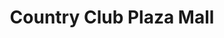---
title: "Country Club Plaza Mall"
url: /sacramento/country-club-plaza-mall/
shop: Einkaufszentrum
---